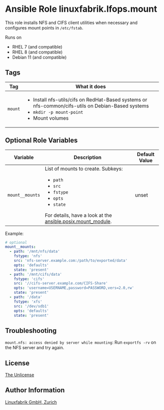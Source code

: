 # Ansible Role linuxfabrik.lfops.mount

This role installs NFS and CIFS client utilities when necessary and configures mount points in `/etc/fstab`.


Runs on

* RHEL 7 (and compatible)
* RHEL 8 (and compatible)
* Debian 11 (and compatible)


## Tags

| Tag                  | What it does                           |
| ---                  | ------------                           |
| `mount`              | <ul><li>Install nfs-utils/cifs on RedHat-Based systems or nfs-common/cifs-utils on Debian-Based systems</li><li>`mkdir -p mount-point`</li><li>Mount volumes</li></ul> |


## Optional Role Variables

| Variable | Description | Default Value |
| -------- | ----------- | ------------- |
| `mount__mounts` | List of mounts to create. Subkeys: <ul><li>`path`</li><li>`src`</li><li>`fstype`</li><li>`opts`</li><li>`state`</li></ul>For details, have a look at the [ansible.posix.mount_module](https://docs.ansible.com/ansible/latest/collections/ansible/posix/mount_module.html#parameter-state). | unset |

Example:
```yaml
# optional
mount__mounts:
  - path: '/mnt/nfs/data'
    fstype: 'nfs'
    src: 'nfs-server.example.com:/path/to/exported/data'
    opts: 'defaults'
    state: 'present'
  - path: '/mnt/cifs/data'
    fstype: 'cifs'
    src: '//cifs-server.example.com/CIFS-Share'
    opts: 'username=USERNAME,password=PASSWORD,vers=2.0,rw'
    state: 'present'
  - path: '/data'
    fstype: 'xfs'
    src: '/dev/sdb1'
    opts: 'defaults'
    state: 'present'
```


## Troubleshooting

`mount.nfs: access denied by server while mounting`: Run `exportfs -rv` on the NFS server and try again.


## License

[The Unlicense](https://unlicense.org/)


## Author Information

[Linuxfabrik GmbH, Zurich](https://www.linuxfabrik.ch)
